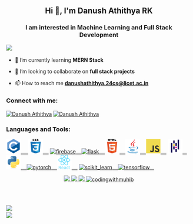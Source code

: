 <div theme=highcontrast>
<h2 align="center">Hi 👋, I'm Danush Athithya RK</h2>
<h3 align="center">I am interested in Machine Learning and Full Stack Development</h3>
  
  
  <p align="left">
  <a href="https://github.com/DanushAthithya">
    <img src="https://komarev.com/ghpvc/?username=DanushAthithya&color=blue&style=flat)" />
  </a>
</p>
  
- 🌱 I’m currently learning **MERN Stack**

- 👯 I’m looking to collaborate on **full stack projects**



- 📫 How to reach me **danushathithya.24cs@licet.ac.in**

<h3 align="left">Connect with me:</h3>
<p align="left">
<a href="https://www.linkedin.com/in/danush-athithya-439406213/" target="blank"><img align="center" src="https://raw.githubusercontent.com/rahuldkjain/github-profile-readme-generator/master/src/images/icons/Social/linked-in-alt.svg" alt="Danush Athithya" height="30" width="40" /></a>
<a href="https://www.instagram.com/danushathithya_rk/" target="blank"><img align="center" src="https://raw.githubusercontent.com/rahuldkjain/github-profile-readme-generator/master/src/images/icons/Social/instagram.svg" alt="Danush Athithya" height="30" width="40" /></a>
</p>

<h3 align="left">Languages and Tools:</h3>
<p align="left"> <a href="https://www.cprogramming.com/" target="_blank" rel="noreferrer"> <img src="https://raw.githubusercontent.com/devicons/devicon/master/icons/c/c-original.svg" alt="c" width="40" height="40"/> </a> <a href="https://www.w3schools.com/css/" target="_blank" rel="noreferrer">&nbsp;&nbsp;&nbsp; <img src="https://raw.githubusercontent.com/devicons/devicon/master/icons/css3/css3-original-wordmark.svg" alt="css3" width="40" height="40"/> &nbsp;&nbsp;&nbsp;</a>  </a> <a href="https://firebase.google.com/" target="_blank" rel="noreferrer"> <img src="https://www.vectorlogo.zone/logos/firebase/firebase-icon.svg" alt="firebase" width="40" height="40"/>&nbsp;&nbsp;&nbsp; </a> <a href="https://flask.palletsprojects.com/" target="_blank" rel="noreferrer"> <img src="https://www.vectorlogo.zone/logos/pocoo_flask/pocoo_flask-icon.svg" alt="flask" width="40" height="40"/>&nbsp;&nbsp;&nbsp; </a> <a href="https://www.w3.org/html/" target="_blank" rel="noreferrer"> <img src="https://raw.githubusercontent.com/devicons/devicon/master/icons/html5/html5-original-wordmark.svg" alt="html5" width="40" height="40"/>&nbsp;&nbsp;&nbsp; </a> <a href="https://www.java.com" target="_blank" rel="noreferrer"> <img src="https://raw.githubusercontent.com/devicons/devicon/master/icons/java/java-original.svg" alt="java" width="40" height="40"/>&nbsp;&nbsp;&nbsp; </a> <a href="https://developer.mozilla.org/en-US/docs/Web/JavaScript" target="_blank" rel="noreferrer"> <img src="https://raw.githubusercontent.com/devicons/devicon/master/icons/javascript/javascript-original.svg" alt="javascript" width="40" height="40"/> &nbsp;&nbsp;&nbsp;</a>  <a href="https://pandas.pydata.org/" target="_blank" rel="noreferrer"> <img src="https://raw.githubusercontent.com/devicons/devicon/2ae2a900d2f041da66e950e4d48052658d850630/icons/pandas/pandas-original.svg" alt="pandas" width="40" height="40"/>&nbsp;&nbsp;&nbsp; </a> <a href="https://www.python.org" target="_blank" rel="noreferrer"> <img src="https://raw.githubusercontent.com/devicons/devicon/master/icons/python/python-original.svg" alt="python" width="40" height="40"/>&nbsp;&nbsp;&nbsp; </a> <a href="https://pytorch.org/" target="_blank" rel="noreferrer"> <img src="https://www.vectorlogo.zone/logos/pytorch/pytorch-icon.svg" alt="pytorch" width="40" height="40"/>&nbsp;&nbsp;&nbsp; </a> <a href="https://reactjs.org/" target="_blank" rel="noreferrer"> <img src="https://raw.githubusercontent.com/devicons/devicon/master/icons/react/react-original-wordmark.svg" alt="react" width="40" height="40"/> &nbsp;&nbsp;&nbsp;</a> <a href="https://scikit-learn.org/" target="_blank" rel="noreferrer"> <img src="https://upload.wikimedia.org/wikipedia/commons/0/05/Scikit_learn_logo_small.svg" alt="scikit_learn" width="40" height="40"/>&nbsp;&nbsp;&nbsp; </a> <a href="https://www.tensorflow.org" target="_blank" rel="noreferrer"> <img src="https://www.vectorlogo.zone/logos/tensorflow/tensorflow-icon.svg" alt="tensorflow" width="40" height="40"/>&nbsp;&nbsp;&nbsp; </a> </p>

<p align="center">
  <a href="https://github.com/DanushAthithya">
    <img src="http://github-profile-summary-cards.vercel.app/api/cards/profile-details?username=DanushAthithya&theme=highcontrast" />
  </a>
  <a href="https://github.com/DanushAthithya">
    <img src="https://github-readme-streak-stats.herokuapp.com/?user=DanushAthithya&hide_border=true&card_width=338&theme=highcontrast" />
  </a>
  <a href="https://github.com/DanushAthithya">
    <img src="http://github-profile-summary-cards.vercel.app/api/cards/stats?username=DanushAthithya&theme=highcontrast" />
    <img src="https://github-readme-stats.vercel.app/api?username=DanushAthithya&show_icons=true&locale=en&theme=highcontrast" alt="codingwithmuhib" /></p>

  </a></br></br>
  
</p>
<img src="https://user-images.githubusercontent.com/73097560/115834477-dbab4500-a447-11eb-908a-139a6edaec5c.gif"></br>
<img src="https://user-images.githubusercontent.com/73097560/115834477-dbab4500-a447-11eb-908a-139a6edaec5c.gif">

</div>


